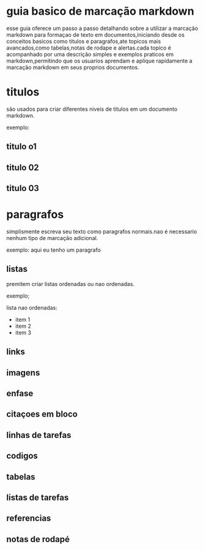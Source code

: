 # guia basico de marcação markdown
esse guia oferece um passo a passo detalhando sobre a utilizar a marcação markdown para formaçao de texto em documentos,iniciando desde os conceitos basicos como titulos e paragrafos,ate topicos mais avancados,como tabelas,notas de rodape e alertas.cada topico é acompanhado por uma descrição simples e exemplos praticos em markdown,permitindo que os usuarios aprendam e aplique rapidamente a marcação markdown em seus proprios documentos.
# titulos
são usados para criar diferentes niveis de titulos em um documento markdown.

exemplo:
## titulo o1
## titulo 02
## titulo 03

#  paragrafos
simplismente escreva seu texto como paragrafos normais.nao é necessario nenhum tipo de marcação adicional.

exemplo:
aqui eu tenho um paragrafo

## listas
premitem criar listas ordenadas ou nao ordenadas.

exemplo;

lista nao ordenadas:

* item 1
* item 2
* item 3


## links

## imagens

## enfase

## citaçoes em bloco

## linhas de tarefas

## codigos

##  tabelas

## listas de tarefas

## referencias 

## notas de rodapé

